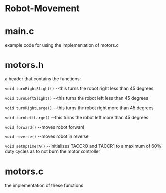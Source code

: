 Robot-Movement
==============
main.c
==============
example code for using the implementation of motors.c

motors.h 
==============
a header that contains the functions:

  `void turnRightSlight()`
    --this turns the robot right less than 45 degrees
    
  `void turnLeftSlight()` 
  --this turns the robot left less than 45 degrees
  
  `void turnRightLarge()`
  --this turns the robot right more than 45 degrees
  
  `void turnLeftLarge()`
  --this turns the robot left more than 45 degrees
  
  `void forward()`
  --moves robot forward
  
  `void reverse()`
  --moves robot in reverse
  
  `void setUpTimerA()`
  --initializes TACCRO and TACCR1 to a maximum of 60% duty cycles as to not burn the motor controller
  
  motors.c 
  =============
  the implementation of these functions
